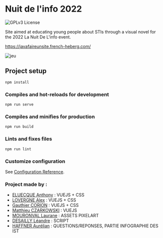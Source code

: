 # Nuit de l'info 2022
![GPLv3 License](https://img.shields.io/github/license/MisterGranti67/javafaireunsite)

Site aimed at educating young people about STIs through a visual novel for the 2022 La Nuit De L'info event.

https://javafaireunsite.french-heberg.com/

![jeu](https://github.com/MisterGranti67/javafaireunsite/blob/main/jeu.png)

## Project setup
```
npm install
```

### Compiles and hot-reloads for development
```
npm run serve
```

### Compiles and minifies for production
```
npm run build
```

### Lints and fixes files
```
npm run lint
```

### Customize configuration
See [Configuration Reference](https://cli.vuejs.org/config/).


### Project made by :
- [ELUECQUE Anthony](https://github.com/Antorakk) : VUEJS + CSS 
- [LOVERGNE Alex](https://github.com/ArcenIce) : VUEJS + CSS
- [Gauthier CORION](https://github.com/MisterGranti67) : VUEJS + CSS
- [Matthieu CZARKOWSKI](https://github.com/la-ref) : VUEJS
- [MOURONVAL Laurane](https://github.com/ML-Laurane) : ASSETS PIXELART
- [DESAILLY Léandre](https://github.com/leandredess) : SCRIPT
- [HAFFNER Aurélian](https://github.com/Jin1411) : QUESTIONS/REPONSES, PARTIE INFOGRAPHIE DES IST
